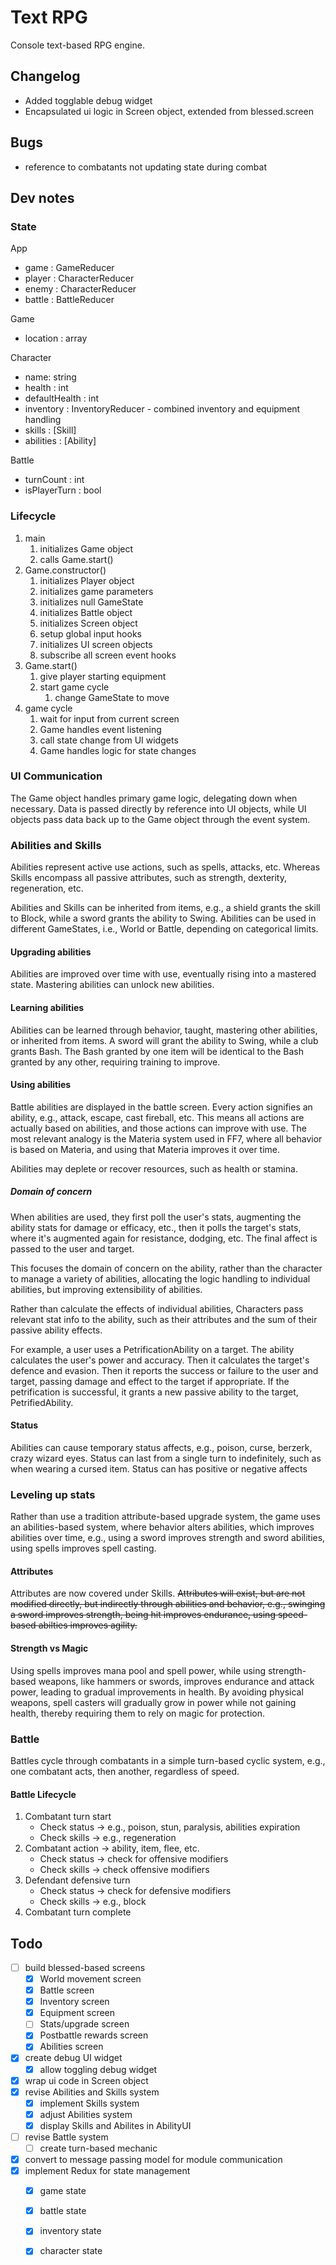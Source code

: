 # Text RPG
Console text-based RPG engine.

## Changelog
- Added togglable debug widget
- Encapsulated ui logic in Screen object, extended from blessed.screen

## Bugs
- reference to combatants not updating state during combat

## Dev notes

### State

App
 - game     : GameReducer
 - player   : CharacterReducer
 - enemy    : CharacterReducer
 - battle   : BattleReducer

Game
 - location : array

Character
 * name: string
 * health : int
 * defaultHealth : int
 * inventory : InventoryReducer - combined inventory and equipment handling
 * skills : [Skill]
 * abilities : [Ability]

Battle
 - turnCount : int
 - isPlayerTurn : bool


### Lifecycle
1. main 
    1. initializes Game object
    2. calls Game.start()
2. Game.constructor() 
    1. initializes Player object
    2. initializes game parameters
    3. initializes null GameState 
    4. initializes Battle object
    5. initializes Screen object
    6. setup global input hooks
    7. initializes UI screen objects
    8. subscribe all screen event hooks
3. Game.start()
    1. give player starting equipment
    2. start game cycle
        1. change GameState to move
4. game cycle
    1. wait for input from current screen
    2. Game handles event listening
    3. call state change from UI widgets
    4. Game handles logic for state changes


### UI Communication
The Game object handles primary game logic, delegating down when necessary. Data is passed directly by reference into UI objects, while UI objects pass data back up to the Game object through the event system.

### Abilities and Skills
Abilities represent active use actions, such as spells, attacks, etc. Whereas Skills encompass all passive attributes, such as strength, dexterity, regeneration, etc.

Abilities and Skills can be inherited from items, e.g., a shield grants the skill to Block, while a sword grants the ability to Swing. Abilities can be used in different GameStates, i.e., World or Battle, depending on categorical limits.

#### Upgrading abilities
Abilities are improved over time with use, eventually rising into a mastered state. Mastering abilities can unlock new abilities.

#### Learning abilities
Abilities can be learned through behavior, taught, mastering other abilities, or inherited from items. A sword will grant the ability to Swing, while a club grants Bash. The Bash granted by one item will be identical to the Bash granted by any other, requiring training to improve.

#### Using abilities
Battle abilities are displayed in the battle screen. Every action signifies an ability, e.g., attack, escape, cast fireball, etc. This means all actions are actually based on abilities, and those actions can improve with use. The most relevant analogy is the Materia system used in FF7, where all behavior is based on Materia, and using that Materia improves it over time.

Abilities may deplete or recover resources, such as health or stamina.

##### Domain of concern
When abilities are used, they first poll the user's stats, augmenting the ability stats for damage or efficacy, etc., then it polls the target's stats, where it's augmented again for resistance, dodging, etc. The final affect is passed to the user and target.

This focuses the domain of concern on the ability, rather than the character to manage a variety of abilities, allocating the logic handling to individual abilities, but improving extensibility of abilities. 

Rather than calculate the effects of individual abilities, Characters pass relevant stat info to the ability, such as their attributes and the sum of their passive ability effects.

For example, a user uses a PetrificationAbility on a target. The ability calculates the user's power and accuracy. Then it calculates the target's defence and evasion. Then it reports the success or failure to the user and target, passing damage and effect to the target if appropriate. If the petrification is successful, it grants a new passive ability to the target, PetrifiedAbility.

#### Status
Abilities can cause temporary status affects, e.g., poison, curse, berzerk, crazy wizard eyes. Status can last from a single turn to indefinitely, such as when wearing a cursed item. Status can has positive or negative affects

### Leveling up stats
Rather than use a tradition attribute-based upgrade system, the game uses an abilities-based system, where behavior alters abilities, which improves abilities over time, e.g., using a sword improves strength and sword abilities, using spells improves spell casting.

#### Attributes 
Attributes are now covered under Skills.
~~Attributes will exist, but are not modified directly, but indirectly through abilities and behavior, e.g., swinging a sword improves strength, being hit improves endurance, using speed-based abilties improves agility.~~

#### Strength vs Magic
Using spells improves mana pool and spell power, while using strength-based weapons, like hammers or swords, improves endurance and attack power, leading to gradual improvements in health. By avoiding physical weapons, spell casters will gradually grow in power while not gaining health, thereby requiring them to rely on magic for protection.

### Battle
Battles cycle through combatants in a simple turn-based cyclic system, e.g., one combatant acts, then another, regardless of speed.

#### Battle Lifecycle
1. Combatant turn start
    - Check status -> e.g., poison, stun, paralysis, abilities expiration
    - Check skills -> e.g., regeneration
2. Combatant action -> ability, item, flee, etc.
    - Check status -> check for offensive modifiers
    - Check skills -> check offensive modifiers
3. Defendant defensive turn
    - Check status -> check for defensive modifiers
    - Check skills -> e.g., block
4. Combatant turn complete

## Todo
 - [ ] build blessed-based screens
     + [x] World movement screen
     + [x] Battle screen
     + [x] Inventory screen
     + [x] Equipment screen
     + [ ] Stats/upgrade screen
     + [x] Postbattle rewards screen
     + [x] Abilities screen
 - [x] create debug UI widget 
    + [x] allow toggling debug widget
 - [x] wrap ui code in Screen object 
 - [x] revise Abilities and Skills system
    + [x] implement Skills system
    + [x] adjust Abilities system
    + [x] display Skills and Abilites in AbilityUI
 - [ ] revise Battle system
    + [ ] create turn-based mechanic
 - [x] convert to message passing model for module communication
 - [x] implement Redux for state management
    - [x] game state
    - [x] battle state
    - [x] inventory state
    - [x] character state


